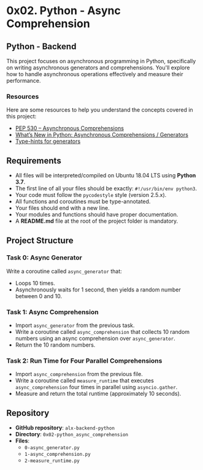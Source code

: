 # 0x02. Python - Async Comprehension

## Python - Backend

This project focuses on asynchronous programming in Python, specifically on writing asynchronous generators and comprehensions. You'll explore how to handle asynchronous operations effectively and measure their performance.

### Resources
Here are some resources to help you understand the concepts covered in this project:

- [PEP 530 – Asynchronous Comprehensions](https://www.python.org/dev/peps/pep-0530/)
- [What’s New in Python: Asynchronous Comprehensions / Generators](https://docs.python.org/3/whatsnew/3.6.html#whatsnew36-pep530)
- [Type-hints for generators](https://docs.python.org/3/library/typing.html#typing.Generator)

## Requirements

- All files will be interpreted/compiled on Ubuntu 18.04 LTS using **Python 3.7**.
- The first line of all your files should be exactly: `#!/usr/bin/env python3`.
- Your code must follow the `pycodestyle` style (version 2.5.x).
- All functions and coroutines must be type-annotated.
- Your files should end with a new line.
- Your modules and functions should have proper documentation.
- A **README.md** file at the root of the project folder is mandatory.

## Project Structure

### Task 0: Async Generator

Write a coroutine called `async_generator` that:
- Loops 10 times.
- Asynchronously waits for 1 second, then yields a random number between 0 and 10.

### Task 1: Async Comprehension

- Import `async_generator` from the previous task.
- Write a coroutine called `async_comprehension` that collects 10 random numbers using an async comprehension over `async_generator`.
- Return the 10 random numbers.

### Task 2: Run Time for Four Parallel Comprehensions

- Import `async_comprehension` from the previous file.
- Write a coroutine called `measure_runtime` that executes `async_comprehension` four times in parallel using `asyncio.gather`.
- Measure and return the total runtime (approximately 10 seconds).

## Repository

- **GitHub repository**: `alx-backend-python`
- **Directory**: `0x02-python_async_comprehension`
- **Files**:
  - `0-async_generator.py`
  - `1-async_comprehension.py`
  - `2-measure_runtime.py`


